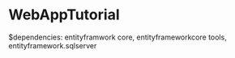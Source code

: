 # WebAppTutorial
$dependencies: entityframwork core, entityframeworkcore tools, entityframework.sqlserver
